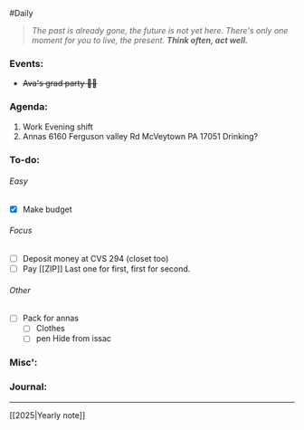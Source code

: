 #Daily
>*The past is already gone, the future is not yet here. There's only one moment for you to live, the present.*
>***Think often, act well.***
### Events:
- ~~Ava's grad party 🎉🎉~~
### Agenda:
1. Work
	Evening shift
2. Annas
	6160 Ferguson valley Rd McVeytown PA 17051
	Drinking?
### To-do:
###### Easy
- [x] Make budget
###### Focus
- [ ] Deposit money at CVS
	294 (closet too)
- [ ] Pay [[ZIP]] 
	Last one for first, first for second.
###### Other
- [ ] Pack for annas
	- [ ] Clothes
	- [ ] pen
		Hide from issac
### Misc':

### Journal:


---
[[2025|Yearly note]]